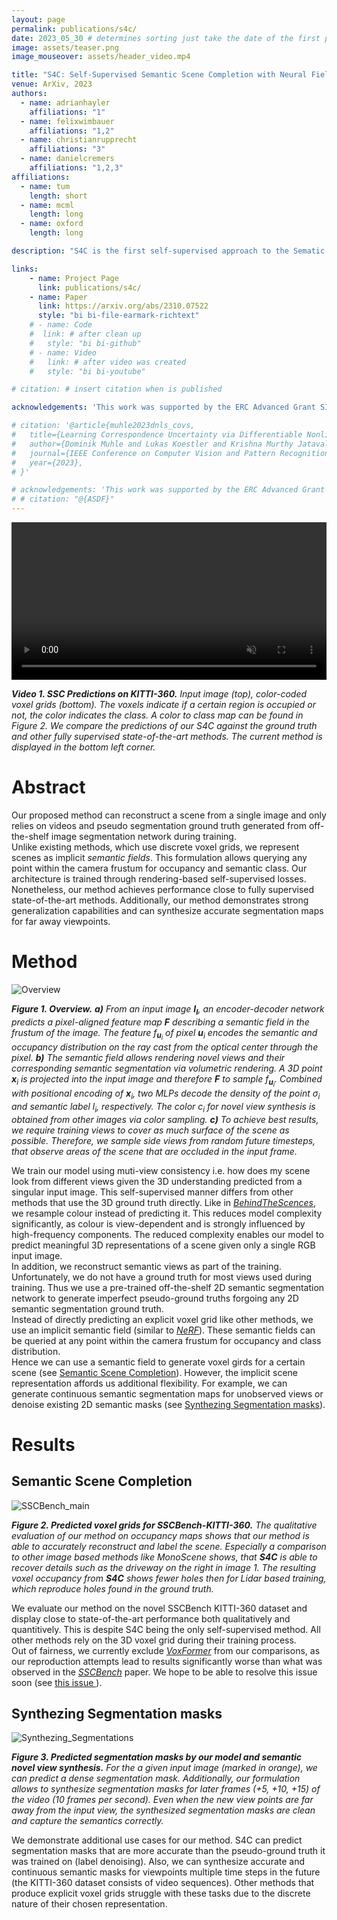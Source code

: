 ```yaml
---
layout: page
permalink: publications/s4c/
date: 2023_05_30 # determines sorting just take the date of the first publication as YYYY_MM_DD
image: assets/teaser.png
image_mouseover: assets/header_video.mp4

title: "S4C: Self-Supervised Semantic Scene Completion with Neural Fields"
venue: ArXiv, 2023
authors:
  - name: adrianhayler
    affiliations: "1"
  - name: felixwimbauer
    affiliations: "1,2"
  - name: christianrupprecht
    affiliations: "3"
  - name: danielcremers
    affiliations: "1,2,3"
affiliations:
  - name: tum
    length: short
  - name: mcml
    length: long
  - name: oxford
    length: long

description: "S4C is the first self-supervised approach to the Sematic Scence Completion task. It achives close to state-of-the-art performance on the KITTI-360 SSCBench dataset."

links:
    - name: Project Page
      link: publications/s4c/
    - name: Paper
      link: https://arxiv.org/abs/2310.07522
      style: "bi bi-file-earmark-richtext"
    # - name: Code
    #  link: # after clean up
    #   style: "bi bi-github"
    # - name: Video
    #   link: # after video was created
    #   style: "bi bi-youtube"

# citation: # insert citation when is published

acknowledgements: 'This work was supported by the ERC Advanced Grant SIMULACRON, by the Munich Center for Machine Learning and by the EPSRC Programme Grant VisualAI EP/T028572/1. C. R. is supported by VisualAI EP/T028572/1 and ERC-UNION-CoG-101001212.'

# citation: '@article{muhle2023dnls_covs,
#   title={Learning Correspondence Uncertainty via Differentiable Nonlinear Least Squares},
#   author={Dominik Muhle and Lukas Koestler and Krishna Murthy Jatavallabhula and Daniel Cremers},
#   journal={IEEE Conference on Computer Vision and Pattern Recognition (CVPR)},
#   year={2023},
# }'

# acknowledgements: 'This work was supported by the ERC Advanced Grant SIMULACRON, by the Munich Center for Machine Learning and by the EPSRC Programme Grant VisualAI EP/T028572/1.'
# # citation: "@{ASDF}"
---
```


<video width="100%" autoplay muted loop>
  <source src="./assets/header_video.mp4" type="video/mp4">
Your browser does not support the video tag.
</video>

***Video 1. SSC Predictions on KITTI-360.** Input image (top), color-coded voxel grids (bottom). The voxels indicate if a certain region is occupied or not, the color indicates the class. A color to class map can be found in Figure 2. We compare the predictions of our S4C against the ground truth and other fully supervised state-of-the-art methods. The current method is displayed in the bottom left corner.*

# Abstract

Our proposed method can reconstruct a scene from a single image and only relies on videos and pseudo segmentation ground truth generated from off-the-shelf image segmentation network during training.
\
Unlike existing methods, which use discrete voxel grids, we represent scenes as implicit *semantic fields*.
This formulation allows querying any point within the camera frustum for occupancy and semantic class.
Our architecture is trained through rendering-based self-supervised losses.
\
Nonetheless, our method achieves performance close to fully supervised state-of-the-art methods.
Additionally, our method demonstrates strong generalization capabilities and can synthesize accurate segmentation maps for far away viewpoints.

# Method

![Overview](assets/overview.png)

***Figure 1. Overview.** **a)** From an input image $\textbf{I}_\textbf{I}$, an encoder-decoder network predicts a pixel-aligned feature map $\textbf{F}$ describing a semantic field in the frustum of the image. The feature $f_{\textbf{u}_i}$ of pixel $\textbf{u}_i$ encodes the semantic and occupancy distribution on the ray cast from the optical center through the pixel. **b)** The semantic field allows rendering novel views and their corresponding semantic segmentation via volumetric rendering. A 3D point $\textbf{x}_i$ is projected into the input image and therefore $\textbf{F}$ to sample $f_{\textbf{u}_i}$. Combined with positional encoding of $\textbf{x}_i$, two MLPs decode the density of the point $\sigma_i$ and semantic label $l_i$, respectively. The color $c_i$ for novel view synthesis is obtained from other images via color sampling. **c)** To achieve best results, we require training views to cover as much surface of the scene as possible. Therefore, we sample side views from random future timesteps, that observe areas of the scene that are occluded in the input frame.*

We train our model using muti-view consistency i.e. how does my scene look from different views given the 3D understanding predicted from a singular input image. This self-supervised manner differs from other methods that use the 3D ground truth directly. Like in <cite>[BehindTheScences][1]</cite>, we resample colour instead of predicting it. This reduces model complexity significantly, as colour is view-dependent and is strongly influenced by high-frequency components. The reduced complexity enables our model to predict meaningful 3D representations of a scene given only a single RGB input image.
\
In addition, we reconstruct semantic views as part of the training. Unfortunately, we do not have a ground truth for most views used during training. Thus we use a pre-trained off-the-shelf 2D semantic segmentation network to generate imperfect pseudo-ground truths forgoing any 2D semantic segmentation ground truth.
\
Instead of directly predicting an explicit voxel grid like other methods, we use an implicit semantic field (similar to <cite>[NeRF][2]</cite>). These semantic fields can be queried at any point within the camera frustum for occupancy and class distribution. 
\
Hence we can use a semantic field to generate voxel girds for a certain scene (see [Semantic Scene Completion](#semantic-scene-completion)). However, the implicit scene representation affords us additional flexibility. For example, we can generate continuous semantic segmentation maps for unobserved views or denoise existing 2D semantic masks (see [Synthezing Segmentation masks](#synthezing-segmentation-masks)).


# Results

## Semantic Scene Completion

![SSCBench_main](assets/sscbench_main.png)

***Figure 2. Predicted voxel grids for SSCBench-KITTI-360.** The qualitative evaluation of our method on occupancy maps shows that our method is able to accurately reconstruct and label the scene. Especially a comparison to other image based methods like MonoScene shows, that **S4C** is able to recover details such as the driveway on the right in image 1. The resulting voxel occupancy from **S4C** shows fewer holes then for Lidar based training, which reproduce holes found in the ground truth.*

We evaluate our method on the novel SSCBench KITTI-360 dataset and display close to state-of-the-art performance both qualitatively and quantitively. This is despite S4C being the only self-supervised method. All other methods rely on the 3D voxel grid during their training process.
\
Out of fairness, we currently exclude <cite>[VoxFormer][4]</cite> from our comparisons, as our reproduction attempts lead to results significantly worse than what was observed in the <cite>[SSCBench][3]</cite> paper. We hope to be able to resolve this issue soon (see <a href="https://github.com/ai4ce/SSCBench/issues/8"> this issue </a>).

## Synthezing Segmentation masks

![Synthezing_Segmentations](assets/segmentations.png)

***Figure 3. Predicted segmentation masks by our model and semantic novel view synthesis.** For the a given input image (marked in orange), we can predict a dense segmentation mask. Additionally, our formulation allows to synthesize segmentation masks for later frames (+5, +10, +15) of the video (10 frames per second). Even when the new view points are far away from the input view, the synthesized segmentation masks are clean and capture the semantics correctly.*

We demonstrate additional use cases for our method. S4C can predict segmentation masks that are more accurate than the pseudo-ground truth it was trained on (label denoising). Also, we can synthesize accurate and continuous semantic masks for viewpoints multiple time steps in the future (the KITTI-360 dataset consists of video sequences). Other methods that produce explicit voxel grids struggle with these tasks due to the discrete nature of their chosen representation.

[1]: https://fwmb.github.io/bts/
[2]: https://www.matthewtancik.com/nerf
[3]: https://github.com/ai4ce/SSCBench
[4]: https://github.com/NVlabs/VoxFormer

